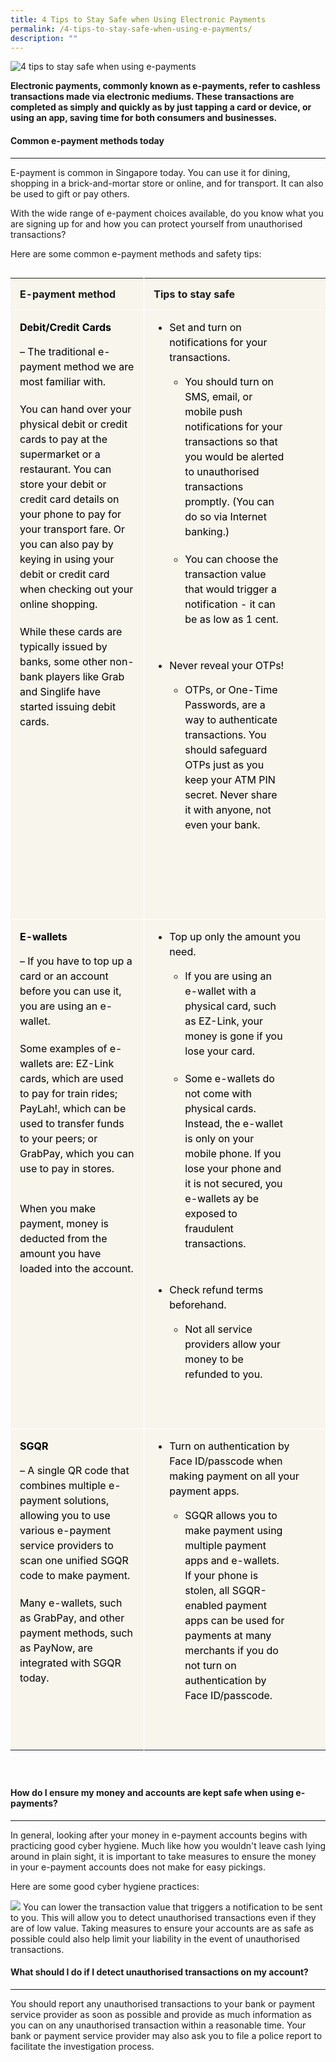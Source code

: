 ```yaml
---
title: 4 Tips to Stay Safe when Using Electronic Payments
permalink: /4-tips-to-stay-safe-when-using-e-payments/
description: ""
---
```

![4 tips to stay safe when using e-payments](/images/4%20tips.jfif)

**Electronic payments, commonly known as e-payments, refer to cashless transactions made via electronic mediums. These transactions are completed as simply and quickly as by just tapping a card or device, or using an app, saving time for both consumers and businesses.**

#### Common e-payment methods today
----------------------------------

E-payment is common in Singapore today. You can use it for&nbsp;dining, shopping in a brick-and-mortar store or online, and for transport. It can also be used to gift or pay others.

With the wide range of e-payment choices available, do you know what you are signing up for and how you can protect yourself from unauthorised transactions?

Here are some common e-payment methods and safety tips:

<table style="box-sizing: border-box; margin-bottom: 40px; border-collapse: collapse; display: inline-block;"><tbody style="box-sizing: border-box;"><tr style="box-sizing: border-box;"><td style="box-sizing: border-box; background: rgba(236, 227, 201, 0.32); padding: 15px; vertical-align: top; min-width: 150px; border: none; font-size: 16px; line-height: 20px; text-align: left;"><strong style="box-sizing: border-box;">E-payment method</strong></td><td style="box-sizing: border-box; background: rgba(236, 227, 201, 0.32); padding: 15px; vertical-align: top; min-width: 150px; border-top: none; border-left: 1px solid rgb(255, 255, 255); border-image: initial; border-right: none; border-bottom: none; font-size: 16px; line-height: 20px; text-align: left;"><strong style="box-sizing: border-box;">Tips to stay safe</strong></td></tr><tr style="box-sizing: border-box;"><td style="box-sizing: border-box; background: rgba(236, 227, 201, 0.32); padding: 15px; vertical-align: top; min-width: 150px; border-top: 1px solid rgb(255, 255, 255); border-left: none; border-image: initial; border-right: none; border-bottom: none; font-size: 16px; line-height: 20px; text-align: left;"><p style="box-sizing: border-box; font-size: 1em; line-height: 24px; color: rgb(77, 77, 77); margin: 0px 0px 40px;"><strong style="box-sizing: border-box;"><span style="box-sizing: border-box; line-height: 24px; display: block; margin-bottom: 15px; color: black;">Debit/Credit Cards</span></strong><span style="box-sizing: border-box; line-height: 24px; display: block; margin-bottom: 15px; color: black;">– The traditional e-payment method we are most familiar with.</span></p><p style="box-sizing: border-box; font-size: 1em; line-height: 24px; color: rgb(77, 77, 77); margin: -20px 0px 40px;"><span style="box-sizing: border-box; line-height: 24px; display: block; margin-bottom: 15px; color: black;">You can hand over your physical debit or credit cards to pay at the supermarket or a restaurant. You can store your debit or credit card details on your phone to pay for your transport fare. Or you can also pay by keying in using your debit or credit card when checking out your online shopping.</span></p><p style="box-sizing: border-box; font-size: 1em; line-height: 24px; color: rgb(77, 77, 77); margin: -20px 0px 40px;"><span style="box-sizing: border-box; line-height: 24px; display: block; margin-bottom: 15px; color: black;">While these cards are typically issued by banks, some other non-bank players like Grab and Singlife have started issuing debit cards.</span></p></td><td style="box-sizing: border-box; background: rgba(236, 227, 201, 0.32); padding: 15px; vertical-align: top; min-width: 150px; border-top: 1px solid rgb(255, 255, 255); border-left: 1px solid rgb(255, 255, 255); border-image: initial; border-right: none; border-bottom: none; font-size: 16px; line-height: 20px; text-align: left;"><ul style="box-sizing: border-box; padding: 0px 25px 10px; margin: 0px;"><li style="box-sizing: border-box; line-height: 24px; margin-bottom: 20px;"><span style="box-sizing: border-box; line-height: 24px; display: block; margin-bottom: 15px; color: black;">Set and turn on notifications for your transactions.</span><ul style="box-sizing: border-box; padding: 0px 25px 10px; margin: 0px;"><li style="box-sizing: border-box; line-height: 24px; margin-bottom: 20px;"><span style="box-sizing: border-box; line-height: 24px; display: block; margin-bottom: 15px; color: black;">You should turn on SMS, email, or mobile push notifications for your transactions so that you would be alerted to unauthorised transactions promptly. (You can do so via Internet banking.)</span></li><li style="box-sizing: border-box; line-height: 24px; margin-bottom: 20px;"><span style="box-sizing: border-box; line-height: 24px; display: block; margin-bottom: 15px; color: black;">You can choose the transaction value that would trigger a notification - it can be as low as 1 cent.</span></li></ul></li><li style="box-sizing: border-box; line-height: 24px; margin-bottom: 20px;"><span style="box-sizing: border-box; line-height: 24px; display: block; margin-bottom: 15px; color: black;">Never reveal your OTPs!</span><ul style="box-sizing: border-box; padding: 0px 25px 10px; margin: 0px;"><li style="box-sizing: border-box; line-height: 24px; margin-bottom: 20px;"><span style="box-sizing: border-box; line-height: 24px; display: block; margin-bottom: 15px; color: black;">OTPs, or One-Time Passwords, are a way to authenticate transactions. You should safeguard OTPs just as you keep your ATM PIN secret. Never share it with anyone, not even your bank.</span></li></ul></li></ul><p style="box-sizing: border-box; font-size: 1em; line-height: 24px; color: rgb(77, 77, 77); margin: 0px 0px 40px;">&nbsp;</p></td></tr><tr style="box-sizing: border-box;"><td style="box-sizing: border-box; background: rgba(236, 227, 201, 0.32); padding: 15px; vertical-align: top; min-width: 150px; border-top: 1px solid rgb(255, 255, 255); border-left: none; border-image: initial; border-right: none; border-bottom: none; font-size: 16px; line-height: 20px; text-align: left;"><p style="box-sizing: border-box; font-size: 1em; line-height: 24px; color: rgb(77, 77, 77); margin: 0px 0px 40px;"><strong style="box-sizing: border-box;"><span style="box-sizing: border-box; line-height: 24px; display: block; margin-bottom: 15px; color: black;">E-wallets</span></strong><span style="box-sizing: border-box; line-height: 24px; display: block; margin-bottom: 15px; color: black;">– If you have to top up a card or an account before you can use it, you are using an e-wallet.</span></p><p style="box-sizing: border-box; font-size: 1em; line-height: 24px; color: rgb(77, 77, 77); margin: -20px 0px 40px;"><span style="box-sizing: border-box; line-height: 24px; display: block; margin-bottom: 15px; color: black;">Some examples of e-wallets are: EZ-Link cards, which are used to pay for train rides; PayLah!, which can be used to transfer funds to your peers; or GrabPay, which you can use to pay in stores.</span></p><p style="box-sizing: border-box; font-size: 1em; line-height: 24px; color: rgb(77, 77, 77); margin: 0cm 0cm 8pt;"><span style="box-sizing: border-box; line-height: 24px; display: block; margin-bottom: 15px; color: black;">When you make payment, money is deducted from the amount you have loaded into the account.</span></p></td><td style="box-sizing: border-box; background: rgba(236, 227, 201, 0.32); padding: 15px; vertical-align: top; min-width: 150px; border-top: 1px solid rgb(255, 255, 255); border-left: 1px solid rgb(255, 255, 255); border-image: initial; border-right: none; border-bottom: none; font-size: 16px; line-height: 20px; text-align: left;"><ul style="box-sizing: border-box; padding: 0px 25px 10px; margin: 0px;"><li style="box-sizing: border-box; line-height: 24px; margin-bottom: 20px;"><span style="box-sizing: border-box; line-height: 24px; display: block; margin-bottom: 15px; color: rgb(0, 0, 0);">Top up only the amount you need.</span><ul style="box-sizing: border-box; padding: 0px 25px 10px; margin: 0px;"><li style="box-sizing: border-box; line-height: 24px; margin-bottom: 20px;"><span style="box-sizing: border-box; line-height: 24px; display: block; margin-bottom: 15px; color: rgb(0, 0, 0);">If you are using an e-wallet with a physical card, such as EZ-Link, your money is gone if you lose your card.</span></li><li style="box-sizing: border-box; line-height: 24px; margin-bottom: 20px;"><span style="box-sizing: border-box; line-height: 24px; display: block; margin-bottom: 15px; color: rgb(0, 0, 0);">Some e-wallets do not come with physical cards. Instead, the e-wallet is only on your mobile phone. If you lose your phone and it is not secured, you e-wallets ay be exposed to fraudulent transactions.</span></li></ul></li><li style="box-sizing: border-box; line-height: 24px; margin-bottom: 20px;"><span style="box-sizing: border-box; line-height: 24px; display: block; margin-bottom: 15px; color: rgb(0, 0, 0);">Check refund terms beforehand.</span><ul style="box-sizing: border-box; padding: 0px 25px 10px; margin: 0px;"><li style="box-sizing: border-box; line-height: 24px; margin-bottom: 20px;"><span style="box-sizing: border-box; line-height: 24px; display: block; margin-bottom: 15px; color: rgb(0, 0, 0);">Not all service providers allow your money to be refunded to you.</span></li></ul></li></ul></td></tr><tr style="box-sizing: border-box;"><td style="box-sizing: border-box; background: rgba(236, 227, 201, 0.32); padding: 15px; vertical-align: top; min-width: 150px; border-top: 1px solid rgb(255, 255, 255); border-left: none; border-image: initial; border-right: none; border-bottom: none; font-size: 16px; line-height: 20px; text-align: left;"><p style="box-sizing: border-box; font-size: 1em; line-height: 24px; color: rgb(77, 77, 77); margin: 0px 0px 40px;"><strong style="box-sizing: border-box;"><span style="box-sizing: border-box; line-height: 24px; display: block; margin-bottom: 15px; color: black;">SGQR</span></strong><span style="box-sizing: border-box; line-height: 24px; display: block; margin-bottom: 15px; color: black;">– A single QR code that combines multiple e-payment solutions, allowing you to use various e-payment service providers to scan one unified SGQR code to make payment.</span></p><p style="box-sizing: border-box; font-size: 1em; line-height: 24px; color: rgb(77, 77, 77); margin: -20px 0px 40px;"><span style="box-sizing: border-box; line-height: 24px; display: block; margin-bottom: 15px; color: black;">Many e-wallets, such as GrabPay, and other payment methods, such as PayNow, are integrated with SGQR today.</span></p></td><td style="box-sizing: border-box; background: rgba(236, 227, 201, 0.32); padding: 15px; vertical-align: top; min-width: 150px; border-top: 1px solid rgb(255, 255, 255); border-left: 1px solid rgb(255, 255, 255); border-image: initial; border-right: none; border-bottom: none; font-size: 16px; line-height: 20px; text-align: left;"><ul style="box-sizing: border-box; padding: 0px 25px 10px; margin: 0px;"><li style="box-sizing: border-box; line-height: 24px; margin-bottom: 20px;"><span style="box-sizing: border-box; line-height: 24px; display: block; margin-bottom: 15px; color: rgb(0, 0, 0);">Turn on authentication by Face ID/passcode when making payment on all your payment apps.</span><ul style="box-sizing: border-box; padding: 0px 25px 10px; margin: 0px;"><li style="box-sizing: border-box; line-height: 24px; margin-bottom: 20px;"><span style="box-sizing: border-box; line-height: 24px; display: block; margin-bottom: 15px; color: rgb(0, 0, 0);">SGQR allows you to make payment using multiple payment apps and e-wallets. If your phone is stolen, all SGQR-enabled payment apps can be used for payments at many merchants if you do not turn on authentication by Face ID/passcode.</span></li></ul></li></ul></td></tr></tbody></table>

#### How do I ensure my money and accounts are kept safe when using e-payments?
--------------------------------------------------------------------------

In general, looking after your money in e-payment accounts begins with practicing good cyber hygiene. Much like how you wouldn't leave cash lying around in plain sight, it is important to take measures to ensure the money in your e-payment accounts does not make for easy pickings.

Here are some good cyber hygiene practices:

![](/images/tips%20to%20stay%20safe.png)
You can lower the transaction value that triggers a notification to be sent to you. This will allow you to detect unauthorised transactions even if they are of low value. Taking measures to ensure your accounts are as safe as possible could also help limit your liability in the event of unauthorised transactions.

#### What should I do if I detect unauthorised transactions on my account?
---------------------------------------------------------------------

You should report any unauthorised transactions to your bank or payment service provider as soon as possible and provide as much information as you can on any unauthorised transaction within a reasonable time. Your bank or payment service provider may also ask you to file a police report to facilitate the investigation process.